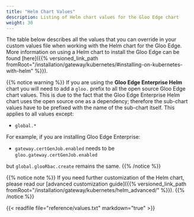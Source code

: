 ```yaml
---
title: "Helm Chart Values"
description: Listing of Helm chart values for the Gloo Edge chart
weight: 30
---
```


The table below describes all the values that you can override in your custom values file when working with the Helm 
chart for the Gloo Edge. More information on using a Helm chart to install the Gloo Edge can be found 
[here]({{% versioned_link_path fromRoot="/installation/gateway/kubernetes/#installing-on-kubernetes-with-helm" %}}).

{{% notice warning %}}
If you are using the **Gloo Edge Enterprise Helm** chart you will need to add a `gloo.` prefix to all the open source Gloo Edge 
chart values. This is due to the fact that the Gloo Edge Enterprise Helm chart uses the open source one as a dependency; 
therefore the sub-chart values have to be prefixed with the name of the sub-chart itself. 
This applies to all values except:

- `global.*`

For example, if you are installing Gloo Edge Enterprise:

- `gateway.certGenJob.enabled` needs to be `gloo.gateway.certGenJob.enabled`

but `global.glooRbac.create` remains the same.
{{% /notice %}}

{{% notice note %}}
If you need further customization of the Helm chart, please read our [advanced customization guide]({{% versioned_link_path fromRoot="/installation/gateway/kubernetes/helm_advanced/" %}}).
{{% /notice %}}

{{< readfile file="reference/values.txt" markdown="true" >}}